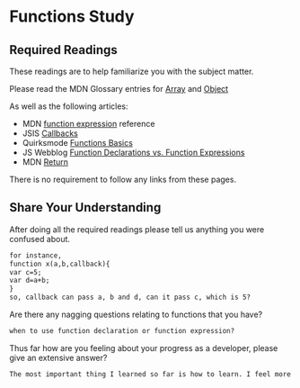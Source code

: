 # Functions Study

## Required Readings

These readings are to help familiarize you with the subject matter.

Please read the MDN Glossary entries for [Array](https://developer.mozilla.org/en-US/docs/Glossary/array) and [Object](https://developer.mozilla.org/en-US/docs/Glossary/Object)

As well as the following articles:

-   MDN [function expression](https://developer.mozilla.org/en-US/docs/Web/JavaScript/Reference/Operators/function) reference
-   JSIS [Callbacks](http://javascriptissexy.com/understand-javascript-callback-functions-and-use-them/)
-   Quirksmode [Functions Basics](http://www.quirksmode.org/js/function.html)
-   JS Webblog [Function Declarations vs. Function Expressions](https://javascriptweblog.wordpress.com/2010/07/06/function-declarations-vs-function-expressions/)
-   MDN [Return](https://developer.mozilla.org/en-US/docs/Web/JavaScript/Reference/Statements/return)

There is no requirement to follow any links from these pages.

## Share Your Understanding

After doing all the required readings please tell us anything you were confused about.

```md
for instance,
function x(a,b,callback){
var c=5;
var d=a+b;
}
so, callback can pass a, b and d, can it pass c, which is 5?
```

Are there any nagging questions relating to functions that you have?

```md
when to use function declaration or function expression?
```

Thus far how are you feeling about your progress as a developer, please give
an extensive answer?

```md
The most important thing I learned so far is how to learn. I feel more comfortable when I face something totally strange. Although I still have confusion on some concepts we learned in class, I believe I'll get better understandings when I enter a higher level. 
```
